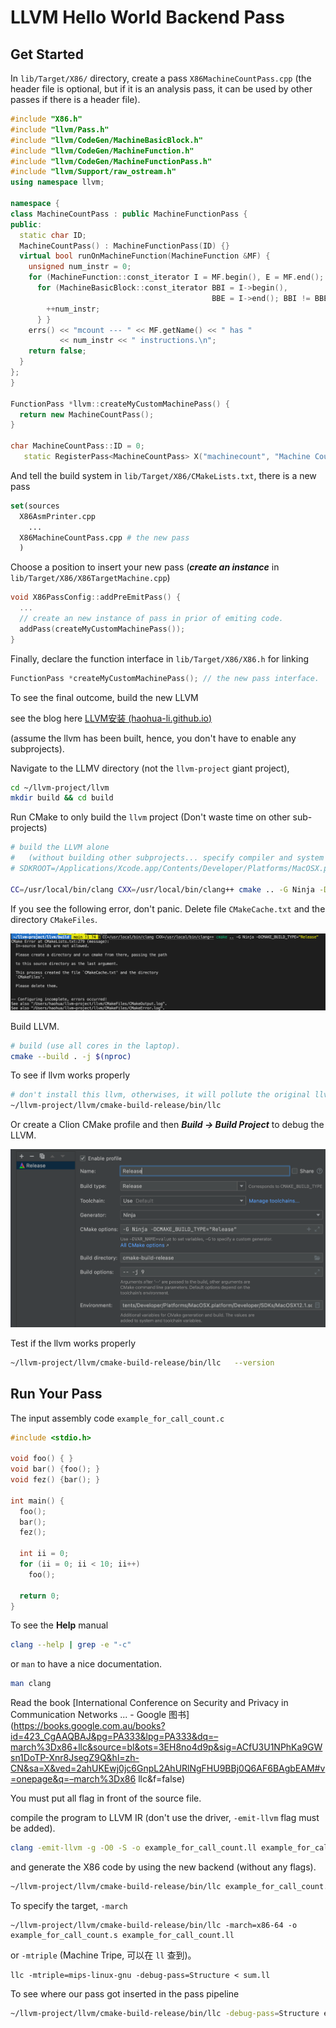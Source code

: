 # LLVM Hello World Backend Pass 

## Get Started 

In `lib/Target/X86/` directory, create a pass `X86MachineCountPass.cpp` (the header file is optional, but if it is an analysis pass, it can be used by other passes if there is a header file). 

```cpp
#include "X86.h"
#include "llvm/Pass.h"
#include "llvm/CodeGen/MachineBasicBlock.h"
#include "llvm/CodeGen/MachineFunction.h"
#include "llvm/CodeGen/MachineFunctionPass.h"
#include "llvm/Support/raw_ostream.h"
using namespace llvm;

namespace {
class MachineCountPass : public MachineFunctionPass {
public:
  static char ID;
  MachineCountPass() : MachineFunctionPass(ID) {}
  virtual bool runOnMachineFunction(MachineFunction &MF) {
    unsigned num_instr = 0;
    for (MachineFunction::const_iterator I = MF.begin(), E = MF.end(); I != E; ++I) {
      for (MachineBasicBlock::const_iterator BBI = I->begin(),
                                             BBE = I->end(); BBI != BBE; ++BBI) {
        ++num_instr;
      } }
    errs() << "mcount --- " << MF.getName() << " has "
           << num_instr << " instructions.\n";
    return false;
  }
};
}

FunctionPass *llvm::createMyCustomMachinePass() {
  return new MachineCountPass();
}

char MachineCountPass::ID = 0;
   static RegisterPass<MachineCountPass> X("machinecount", "Machine CountPass");
```

And tell the build system in `lib/Target/X86/CMakeLists.txt`, there is a new pass 

```cmake
set(sources
  X86AsmPrinter.cpp
	... 
  X86MachineCountPass.cpp # the new pass 
  )
```

Choose a position to insert your new pass (***create an instance*** in `lib/Target/X86/X86TargetMachine.cpp`)

```cpp
void X86PassConfig::addPreEmitPass() {
  ... 
  // create an new instance of pass in prior of emiting code. 
  addPass(createMyCustomMachinePass()); 
}
```

Finally, declare the function interface in `lib/Target/X86/X86.h`  for linking 

```cpp
FunctionPass *createMyCustomMachinePass(); // the new pass interface.
```

To see the final outcome, build the new LLVM 

see the blog here [LLVM安装 (haohua-li.github.io)](https://haohua-li.github.io/2022/01/18/llvm-installation.html)

(assume the llvm has been built, hence, you don't have to enable any subprojects). 

Navigate to the LLMV directory (not the `llvm-project` giant project),

```bash
cd ~/llvm-project/llvm 
mkdir build && cd build
```

Run CMake to only build the `llvm` project (Don't waste time on other sub-projects)

```bash
# build the LLVM alone 
# 	(without building other subprojects... specify compiler and system SDK(the SDK depends on the system version))
# SDKROOT=/Applications/Xcode.app/Contents/Developer/Platforms/MacOSX.platform/Developer/SDKs/MacOSX12.1.sdk

CC=/usr/local/bin/clang CXX=/usr/local/bin/clang++ cmake .. -G Ninja -DCMAKE_BUILD_TYPE="Release"
```

If you see the following error, don't panic. Delete file `CMakeCache.txt` and the directory `CMakeFiles`. 

![image-20220408101548344](image-20220408101548344.png)

Build LLVM. 

```bash
# build (use all cores in the laptop). 
cmake --build . -j $(nproc)
```

To see if llvm works properly 

```bash
# don't install this llvm, otherwises, it will pollute the original llvm. 
~/llvm-project/llvm/cmake-build-release/bin/llc  
```

Or create a Clion CMake profile and then ***Build -> Build Project*** to debug the LLVM. 

![image-20220222113345129](https://raw.githubusercontent.com/haohua-li/photo-asset-repo/main/imgs/image-20220222113345129.png)

Test if the llvm works properly 

```bash
~/llvm-project/llvm/cmake-build-release/bin/llc   --version 
```

## Run Your Pass 

The input assembly code `example_for_call_count.c`

```c
#include <stdio.h>

void foo() { }
void bar() {foo(); }
void fez() {bar(); }

int main() {
  foo();
  bar();
  fez();

  int ii = 0;
  for (ii = 0; ii < 10; ii++)
    foo();

  return 0;
}
```

To see the **Help** manual 

```bash
clang --help | grep -e "-c"
```

or `man` to have a nice documentation. 

```bash
man clang
```

Read the book [International Conference on Security and Privacy in Communication Networks ... - Google 图书](https://books.google.com.au/books?id=423_CgAAQBAJ&pg=PA333&lpg=PA333&dq=–march%3Dx86+llc&source=bl&ots=3EH8no4d9p&sig=ACfU3U1NPhKa9GWsn1DoTP-Xnr8JsegZ9Q&hl=zh-CN&sa=X&ved=2ahUKEwj0jc6GnpL2AhURlNgFHU9BBj0Q6AF6BAgbEAM#v=onepage&q=–march%3Dx86 llc&f=false)

You must put all flag in front of the source file. 

compile the program to LLVM IR (don't use the driver, `-emit-llvm` flag must be added). 

```bash
clang -emit-llvm -g -O0 -S -o example_for_call_count.ll example_for_call_count.c 
```

and generate the X86 code by using the new backend (without any flags).

```bash
~/llvm-project/llvm/cmake-build-release/bin/llc example_for_call_count.ll
```

To specify the target, `-march` 

```
~/llvm-project/llvm/cmake-build-release/bin/llc -march=x86-64 -o example_for_call_count.s example_for_call_count.ll
```

or `-mtriple` (Machine Tripe, 可以在 `ll` 查到)。

```
llc -mtriple=mips-linux-gnu -debug-pass=Structure < sum.ll
```

To see where our pass got inserted in the pass pipeline

```bash
~/llvm-project/llvm/cmake-build-release/bin/llc -debug-pass=Structure example_for_call_count.ll
```






